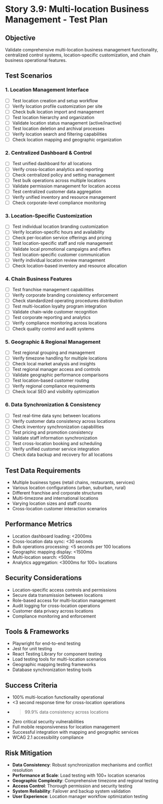 # Story 3.9: Multi-location Business Management - Test Plan

## Objective
Validate comprehensive multi-location business management functionality, centralized control systems, location-specific customization, and chain business operational features.

## Test Scenarios

### 1. Location Management Interface
- [ ] Test location creation and setup workflow
- [ ] Verify location profile customization per site
- [ ] Check bulk location import and management
- [ ] Test location hierarchy and organization
- [ ] Validate location status management (active/inactive)
- [ ] Test location deletion and archival processes
- [ ] Verify location search and filtering capabilities
- [ ] Check location mapping and geographic organization

### 2. Centralized Dashboard & Control
- [ ] Test unified dashboard for all locations
- [ ] Verify cross-location analytics and reporting
- [ ] Check centralized policy and setting management
- [ ] Test bulk operations across multiple locations
- [ ] Validate permission management for location access
- [ ] Test centralized customer data aggregation
- [ ] Verify unified inventory and resource management
- [ ] Check corporate-level compliance monitoring

### 3. Location-Specific Customization
- [ ] Test individual location branding customization
- [ ] Verify location-specific hours and availability
- [ ] Check per-location service offerings and pricing
- [ ] Test location-specific staff and role management
- [ ] Validate local promotional campaigns and offers
- [ ] Test location-specific customer communication
- [ ] Verify individual location review management
- [ ] Check location-based inventory and resource allocation

### 4. Chain Business Features
- [ ] Test franchise management capabilities
- [ ] Verify corporate branding consistency enforcement
- [ ] Check standardized operating procedures distribution
- [ ] Test multi-location loyalty program integration
- [ ] Validate chain-wide customer recognition
- [ ] Test corporate reporting and analytics
- [ ] Verify compliance monitoring across locations
- [ ] Check quality control and audit systems

### 5. Geographic & Regional Management
- [ ] Test regional grouping and management
- [ ] Verify timezone handling for multiple locations
- [ ] Check local market analysis and insights
- [ ] Test regional manager access and controls
- [ ] Validate geographic performance comparisons
- [ ] Test location-based customer routing
- [ ] Verify regional compliance requirements
- [ ] Check local SEO and visibility optimization

### 6. Data Synchronization & Consistency
- [ ] Test real-time data sync between locations
- [ ] Verify customer data consistency across locations
- [ ] Check inventory synchronization capabilities
- [ ] Test pricing and promotion consistency
- [ ] Validate staff information synchronization
- [ ] Test cross-location booking and scheduling
- [ ] Verify unified customer service integration
- [ ] Check data backup and recovery for all locations

## Test Data Requirements
- Multiple business types (retail chains, restaurants, services)
- Various location configurations (urban, suburban, rural)
- Different franchise and corporate structures
- Multi-timezone and international locations
- Varying location sizes and staff counts
- Cross-location customer interaction scenarios

## Performance Metrics
- Location dashboard loading: <2000ms
- Cross-location data sync: <30 seconds
- Bulk operations processing: <5 seconds per 100 locations
- Geographic mapping display: <1500ms
- Multi-location search: <500ms
- Analytics aggregation: <3000ms for 100+ locations

## Security Considerations
- Location-specific access controls and permissions
- Secure data transmission between locations
- Role-based access for multi-location management
- Audit logging for cross-location operations
- Customer data privacy across locations
- Compliance monitoring and enforcement

## Tools & Frameworks
- Playwright for end-to-end testing
- Jest for unit testing
- React Testing Library for component testing
- Load testing tools for multi-location scenarios
- Geographic mapping testing frameworks
- Database synchronization testing tools

## Success Criteria
- 100% multi-location functionality operational
- <3 second response time for cross-location operations
- >99.9% data consistency across locations
- Zero critical security vulnerabilities
- Full mobile responsiveness for location management
- Successful integration with mapping and geographic services
- WCAG 2.1 accessibility compliance

## Risk Mitigation
- **Data Consistency**: Robust synchronization mechanisms and conflict resolution
- **Performance at Scale**: Load testing with 100+ location scenarios
- **Geographic Complexity**: Comprehensive timezone and regional testing
- **Access Control**: Thorough permission and security testing
- **System Reliability**: Failover and backup system validation
- **User Experience**: Location manager workflow optimization testing